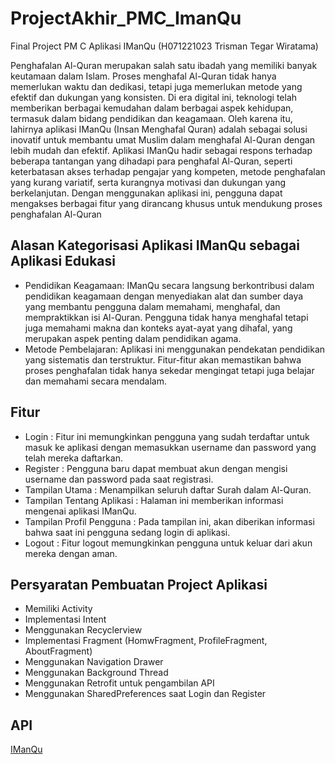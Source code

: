 # ProjectAkhir_PMC_ImanQu
Final Project PM C Aplikasi IManQu (H071221023 Trisman Tegar Wiratama)

Penghafalan Al-Quran merupakan salah satu ibadah yang memiliki banyak keutamaan dalam Islam. Proses menghafal Al-Quran tidak hanya memerlukan waktu dan dedikasi, tetapi juga memerlukan metode yang efektif dan dukungan yang konsisten. Di era digital ini, teknologi telah memberikan berbagai kemudahan dalam berbagai aspek kehidupan, termasuk dalam bidang pendidikan dan keagamaan. Oleh karena itu, lahirnya aplikasi IManQu (Insan Menghafal Quran) adalah sebagai solusi inovatif untuk membantu umat Muslim dalam menghafal Al-Quran dengan lebih mudah dan efektif.
Aplikasi IManQu hadir sebagai respons terhadap beberapa tantangan yang dihadapi para penghafal Al-Quran, seperti keterbatasan akses terhadap pengajar yang kompeten, metode penghafalan yang kurang variatif, serta kurangnya motivasi dan dukungan yang berkelanjutan. Dengan menggunakan aplikasi ini, pengguna dapat mengakses berbagai fitur yang dirancang khusus untuk mendukung proses penghafalan Al-Quran

## Alasan Kategorisasi Aplikasi IManQu sebagai Aplikasi Edukasi
- Pendidikan Keagamaan: IManQu secara langsung berkontribusi dalam pendidikan keagamaan dengan menyediakan alat dan sumber daya yang membantu pengguna dalam memahami, menghafal, dan mempraktikkan isi Al-Quran. Pengguna tidak hanya menghafal tetapi juga memahami makna dan konteks ayat-ayat yang dihafal, yang merupakan aspek penting dalam pendidikan agama.
- Metode Pembelajaran: Aplikasi ini menggunakan pendekatan pendidikan yang sistematis dan terstruktur. Fitur-fitur akan memastikan bahwa proses penghafalan tidak hanya sekedar mengingat tetapi juga belajar dan memahami secara mendalam.

## Fitur 
- Login : Fitur ini memungkinkan pengguna yang sudah terdaftar untuk masuk ke aplikasi dengan memasukkan username dan password yang telah mereka daftarkan.
- Register : Pengguna baru dapat membuat akun dengan mengisi username dan password pada saat registrasi.
- Tampilan Utama : Menampilkan seluruh daftar Surah dalam Al-Quran.
- Tampilan Tentang Aplikasi : Halaman ini memberikan informasi mengenai aplikasi IManQu.
- Tampilan Profil Pengguna : Pada tampilan ini, akan diberikan informasi bahwa saat ini pengguna sedang login di aplikasi.
- Logout : Fitur logout memungkinkan pengguna untuk keluar dari akun mereka dengan aman.

## Persyaratan Pembuatan Project Aplikasi
- Memiliki Activity
- Implementasi Intent
- Menggunakan Recyclerview
- Implementasi Fragment (HomwFragment, ProfileFragment, AboutFragment)
- Menggunakan Navigation Drawer
- Menggunakan Background Thread 
- Menggunakan Retrofit untuk pengambilan API
- Menggunakan SharedPreferences saat Login dan Register

## API
[IManQu](https://equran.id/apidev/v2)

